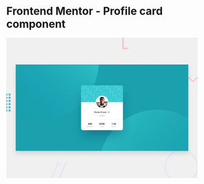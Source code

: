 # Frontend Mentor - Profile card component

![Design preview for the Profile card component coding challenge](./design/desktop-preview.jpg)